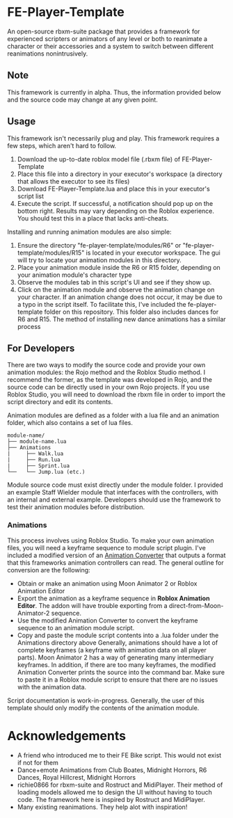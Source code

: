 # FE-Player-Template
An open-source rbxm-suite package that provides a framework for experienced scripters or animators of any level or both to reanimate a character or their accessories and a system to switch between different reanimations nonintrusively.

## Note
This framework is currently in alpha. Thus, the information provided below and the source code may change at any given point. 

## Usage
This framework isn't necessarily plug and play. This framework requires a few steps, which aren't hard to follow. 
1. Download the up-to-date roblox model file (.rbxm file) of FE-Player-Template
2. Place this file into a directory in your executor's workspace (a directory that allows the executor to see its files)
3. Download FE-Player-Template.lua and place this in your executor's script list
4. Execute the script. If successful, a notification should pop up on the bottom right.
Results may vary depending on the Roblox experience. You should test this in a place that lacks anti-cheats.

Installing and running animation modules are also simple:
1. Ensure the directory "fe-player-template/modules/R6" or "fe-player-template/modules/R15" is located in your executor workspace. The gui will try to locate your animation modules in this directory.
2. Place your animation module inside the R6 or R15 folder, depending on your animation module's character type
3. Observe the modules tab in this script's UI and see if they show up.
4. Click on the animation module and observe the animation change on your character.
If an animation change does not occur, it may be due to a typo in the script itself. 
To facilitate this, I've included the fe-player-template folder on this repository. This folder also includes dances for R6 and R15. The method of installing new dance animations has a similar process

## For Developers
There are two ways to modify the source code and provide your own animation modules: the Rojo method and the Roblox Studio method. I recommend the former, as the template was developed in Rojo, and the source code can be directly used in your own Rojo projects. If you use Roblox Studio, you will need to download the rbxm file in order to import the script directory and edit its contents. 

Animation modules are defined as a folder with a lua file and an animation folder, which also contains a set of lua files.
```
module-name/
├── module-name.lua
├── Animations
|     ├── Walk.lua
|     ├── Run.lua
|     ├── Sprint.lua
└──   └── Jump.lua (etc.)
```
Module source code must exist directly under the module folder. I provided an example Staff Wielder module that interfaces with the controllers, with an internal and external example. Developers should use the framework to test their animation modules before distribution.

### Animations
This process involves using Roblox Studio. To make your own animation files, you will need a keyframe sequence to module script plugin. I've included a modified version of an [Animation Converter](https://www.roblox.com/library/442028078/Animation-Converter) that outputs a format that this frameworks animation controllers can read. The general outline for conversion are the following:
- Obtain or make an animation using Moon Animator 2 or Roblox Animation Editor
- Export the animation as a keyframe sequence in **Roblox Animation Editor**. The addon will have trouble exporting from a direct-from-Moon-Animator-2 sequence.
- Use the modified Animation Converter to convert the keyframe sequence to an animation module script.
- Copy and paste the module script contents into a .lua folder under the Animations directory above
Generally, animations should have a lot of complete keyframes (a keyframe with animation data on all player parts). Moon Animator 2 has a way of generating many intermediary keyframes. In addition, if there are too many keyframes, the modified Animation Converter prints the source into the command bar. Make sure to paste it in a Roblox module script to ensure that there are no issues with the animation data. 

Script documentation is work-in-progress. Generally, the user of this template should only modify the contents of the animation module. 

# Acknowledgements
- A friend who introduced me to their FE Bike script. This would not exist if not for them
- Dance+emote Animations from Club Boates, Midnight Horrors, R6 Dances, Royal Hillcrest, Midnight Horrors
- richie0866 for rbxm-suite and Rostruct and MidiPlayer. Their method of loading models allowed me to design the UI without having to touch code. The framework here is inspired by Rostruct and MidiPlayer. 
- Many existing reanimations. They help alot with inspiration!
